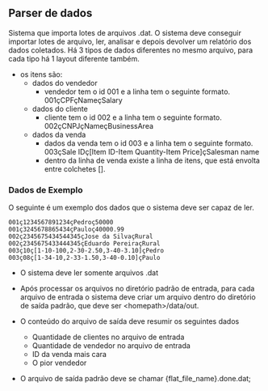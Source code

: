 ## Parser de dados
Sistema que importa lotes de arquivos .dat.
O sistema deve conseguir importar lotes de arquivo, ler, analisar e depois devolver um relatório dos dados coletados.
Há 3 tipos de dados diferentes no mesmo arquivo, para cada tipo há 1 layout diferente também.
- os itens são:
  - dados do vendedor
    - vendedor tem o id 001 e a linha tem o seguinte formato. 001çCPFçNameçSalary
  - dados do cliente
    - cliente tem o id 002 e a linha tem o seguinte formato. 002çCNPJçNameçBusinessArea
  - dados da venda
    - dados da venda tem o id 003 e a linha tem o seguinte formato. 003çSale IDç[Item ID-Item Quantity-Item Price]çSalesman name
    - dentro da linha de venda existe a linha de itens, que está envolta entre colchetes [].

### Dados de Exemplo

O seguinte é um exemplo dos dados que o sistema deve ser capaz de ler.
```
001ç1234567891234çPedroç50000
001ç3245678865434çPauloç40000.99
002ç2345675434544345çJose da SilvaçRural
002ç2345675433444345çEduardo PereiraçRural
003ç10ç[1-10-100,2-30-2.50,3-40-3.10]çPedro
003ç08ç[1-34-10,2-33-1.50,3-40-0.10]çPaulo
```
- O sistema deve ler somente arquivos .dat
- Após processar os arquivos no diretório padrão de entrada, para cada arquivo de entrada o sistema deve criar um arquivo dentro do diretório de saída padrão, que deve ser \<homepath\>/data/out.

- O conteúdo do arquivo de saída deve resumir os seguintes dados
  * Quantidade de clientes no arquivo de entrada
  * Quantidade de vendedor no arquivo de entrada
  * ID da venda mais cara
  * O pior vendedor

- O arquivo de saída padrão deve se chamar {flat_file_name}.done.dat;
